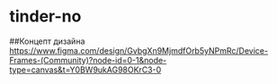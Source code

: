 # tinder-no
##Концепт дизайна
https://www.figma.com/design/GvbgXn9MjmdfOrb5yNPmRc/Device-Frames-(Community)?node-id=0-1&node-type=canvas&t=Y0BW9ukAG98OKrC3-0

